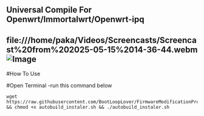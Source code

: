 Universal Compile For Openwrt/Immortalwrt/Openwrt-ipq
---
file:///home/paka/Videos/Screencasts/Screencast%20from%202025-05-15%2014-36-44.webm
![Image](https://github.com/user-attachments/assets/f67d0f8a-c712-4586-8342-6e99ff125e06)
---

#How To Use

#Open Terminal
-run this command below


```
wget https://raw.githubusercontent.com/BootLoopLover/FirmwareModificationProject/main/autobuild_instaler.sh && chmod +x autobuild_instaler.sh && ./autobuild_instaler.sh
```
